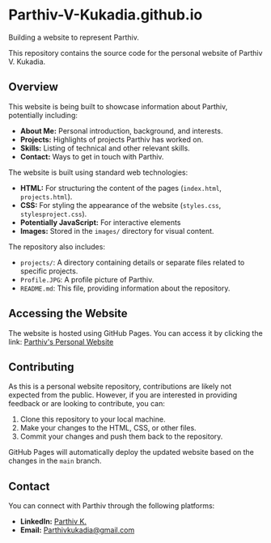 # Parthiv-V-Kukadia.github.io

Building a website to represent Parthiv.

This repository contains the source code for the personal website of Parthiv V. Kukadia.

## Overview

This website is being built to showcase information about Parthiv, potentially including:

* **About Me:** Personal introduction, background, and interests.
* **Projects:** Highlights of projects Parthiv has worked on.
* **Skills:** Listing of technical and other relevant skills.
* **Contact:** Ways to get in touch with Parthiv.

The website is built using standard web technologies:

* **HTML:** For structuring the content of the pages (`index.html`, `projects.html`).
* **CSS:** For styling the appearance of the website (`styles.css`, `stylesproject.css`).
* **Potentially JavaScript:** For interactive elements
* **Images:** Stored in the `images/` directory for visual content.

The repository also includes:

* `projects/`: A directory containing details or separate files related to specific projects.
* `Profile.JPG`: A profile picture of Parthiv.
* `README.md`: This file, providing information about the repository.

## Accessing the Website

The website is hosted using GitHub Pages. You can access it by clicking the link:
[Parthiv's Personal Website](https://Parthiv-V-Kukadia.github.io/)

## Contributing

As this is a personal website repository, contributions are likely not expected from the public. However, if you are interested in providing feedback or are looking to contribute, you can:

1.  Clone this repository to your local machine.
2.  Make your changes to the HTML, CSS, or other files.
3.  Commit your changes and push them back to the repository.

GitHub Pages will automatically deploy the updated website based on the changes in the `main` branch.

## Contact
You can connect with Parthiv through the following platforms:

* **LinkedIn:** [Parthiv K.](https://www.linkedin.com/in/parthiv-k/)
* **Email:** [Parthivkukadia@gmail.com](mailto:Parthivkukadia@gmail.com)
